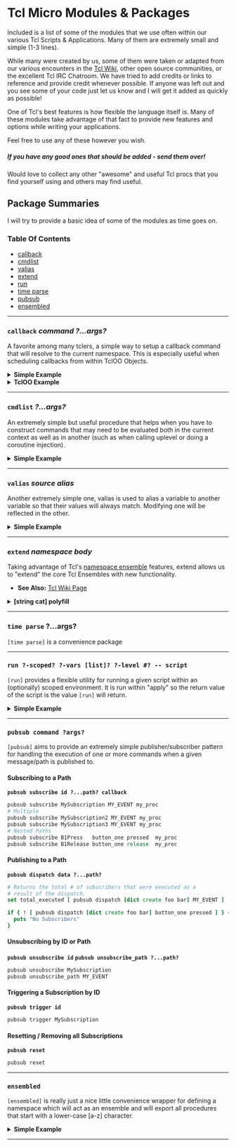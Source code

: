 # Tcl Micro Modules & Packages

Included is a list of some of the modules that we use often within our various 
Tcl Scripts & Applications.  Many of them are extremely small and simple (1-3 lines).  

While many were created by us, some of them were taken or adapted from our various 
encounters in the [Tcl Wiki](http://wiki.tcl.tk/), other open source communities, or the excellent Tcl IRC Chatroom. 
We have tried to add credits or links to reference and provide credit whenever possible. 
If anyone was left out and you see some of your code just let us know and I will get it 
added as quickly as possible!

One of Tcl's best features is how flexible the language itself is.  Many of these modules 
take advantage of that fact to provide new features and options while writing your 
applications.

Feel free to use any of these however you wish. 

##### **If you have any good ones that should be added - send them over!**

Would love to collect any other "awesome" and useful Tcl procs that you find yourself 
using and others may find useful.  

## Package Summaries

I will try to provide a basic idea of some of the modules as time goes on.

### Table Of Contents 

 - [callback](#callback-command-args)
 - [cmdlist](#cmdlist-args)
 - [valias](#valias-source-alias)
 - [extend](#extend-namespace-body)
 - [run](#run-scoped-vars-level-script)
 - [time parse](#time-parse-args)
 - [pubsub](#pubsub-command-args)
 - [ensembled](#ensembled)


---

### `callback` *command ?...args?*

A favorite among many tclers, a simple way to setup a callback command that will resolve 
to the current namespace.  This is especially useful when scheduling callbacks 
from within TclOO Objects.

<details><summary><b>Simple Example</b></summary><p>

```tcl
package require callback

namespace eval foo {
  proc start args {
    after 0 [callback complete {*}$args]
  }
  
  proc complete args {
    puts "Complete! $args"
  }
}

foo::start one two three
```

</p></details>

<details>
<summary>
<b>TclOO Example</b>
</summary>
<p>

```tcl
package require callback

::oo::class create MyClass {
  method start args {
    after 0 [callback my Complete {*}$args]
  }
  
  # Works even with unexpored methods!
  method Complete args {
    puts "Complete! $args"
  }
}

set obj [MyClass new]
$obj start one two three
```

</p>
</details>

---

### `cmdlist` *?...args?*

An extremely simple but useful procedure that helps when you have to construct commands 
that may need to be evaluated both in the current context as well as in another (such 
as when calling uplevel or doing a coroutine injection).  

<details>
<summary>
<b>Simple Example</b>
</summary>
<p>

While a silly example, it is the simplest example of how this might be useful I could 
think of.  In general when we use this it is for building control structures and/or 
for coroutine injection.

```tcl
package require cmdlist

proc foo { name value } {
  set one   foo
  set two   bar
  set three baz
  modify $name $value
}

proc modify { varname value } {
  uplevel 1 [cmdlist \
    {report $one $two $three} \
    [list set $varname $value] \
    {report $one $two $three}
  ]
}

proc report { args } {
  puts "Value: $args"
}

foo two newvalue

# Value: foo bar baz
# Value: foo newvalue baz
```

</p>
</details>

---

### `valias` *source* *alias*

Another extremely simple one, valias is used to alias a variable to another 
variable so that their values will always match.  Modifying one will be reflected 
in the other.  

<details>
<summary>
<b>Simple Example</b>
</summary>
<p>

```tcl
package require valias

set foo "Hello"

valias foo bar 

puts $bar
# "Hello"

set bar "Hello, World!"

puts $foo
# "Hello, World!"
puts $bar
# "Hello, World!"

```

</p>
</details>

---

### `extend` *namespace* *body*

Taking advantage of Tcl's [namespace ensemble](https://www.tcl.tk/man/tcl8.6/TclCmd/namespace.htm#M30) features, 
extend allows us to "extend" the core Tcl Ensembles with new functionality.  

 - **See Also:** [Tcl Wiki Page](http://wiki.tcl.tk/15566)
 
<details>
<summary>
<b>[string cat] polyfill</b>
</summary>
<p>

Here is an example of extending string to add 8.6's [string cat] feature in situations 
that our script may be running in earlier versions.

```tcl
package require extend

extend string {
  if { [::catch {::string cat}] } {
    proc cat args { ::join $args {} }
  }
}

puts [string cat one two]
# onetwo
```

</p>
</details>

---

### `time parse` ?...args?

`[time parse]` is a convenience package 

---

### `run ?-scoped? ?-vars [list]? ?-level #? -- script` 

`[run]` provides a flexible utility for running a given script within an (optionally)
scoped environment.  It is run within "apply" so the return value of the script is the 
value `[run]` will return.

<details>
<summary>
<b>Simple Example</b>
</summary>
<p>

```tcl
package require run

namespace eval foo {}

proc ::foo::start { myvar } {
  set i 0
  puts "::foo::start | myvar $myvar"
  puts "::foo::start | i     $i"
  puts "--- Call next_proc ---"
  next_proc i 
  puts "--- After next_proc ---"
  puts "::foo::start | myvar $myvar"
  puts "::foo::start | i     $i"
}

proc ::foo::next_proc args {
  set foo bar
  
  # we can run scoped commands locally
  puts "::foo::next_proc | foo $foo"
  run -scoped {
    # oh no!
    set foo my_value
    puts "::foo::next_proc run -scoped | unsetting all known vars: [info vars]"
    foreach var [info vars] { 
      puts "::foo::next_proc run -scoped | unset $var with value [set $var]"
      unset $var 
    } ; unset var
    puts "::foo::next_proc run -scoped | vars known: [info vars]"
  }
  
  # lets run a command, scoped, in the level above us with myvar and duration.
  # we may optionally specify -upvar to have the vars attached to the scope.
  run -scoped -vars $args -level 1 -upvar {
    # we are running a scoped script in the level above us.  We have brought in 
    # the variables specified by $args (i) which is the only variable which we
    # are modifying in this case.
    incr i
    # we don't have to worry about collisions with the scope
    set myvar collision_occurred
    set foo   qux
    puts "::foo::next_proc run -scoped -upvar | myvar $myvar | i $i | foo $foo"
  }
  
  puts "::foo::next_proc | known vars | [info vars] | foo $foo"
  
  set response [ run -level 2 -vars myvar -upvar {
    # 2 levels up lets change the value of myvar
    set myvar changed
  } ]
  
  puts "::foo::next_proc | response $response"
  
}

set myvar my_value
puts ":: | myvar $myvar"
puts "--- Call ::foo::start ---"
::foo::start $myvar
puts "--- After ::foo::start ---"
puts ":: | myvar $myvar"
```

</p>
</details>

---

### `pubsub command ?args?`

`[pubsub]` aims to provide an extremely simple publisher/subscriber pattern for 
handling the execution of one or more commands when a given message/path is 
published to.

#### Subscribing to a Path

**`pubsub subscribe id ?...path? callback`**

```tcl
pubsub subscribe MySubscription MY_EVENT my_proc
# Multiple
pubsub subscribe MySubscription2 MY_EVENT my_proc
pubsub subscribe MySubscription3 MY_EVENT my_proc
# Nested Paths
pubsub subscribe B1Press   button_one pressed  my_proc
pubsub subscribe B1Release button_one release  my_proc
```

#### Publishing to a Path

**`pubsub dispatch data ?...path?`**

```tcl
# Returns the total # of subscribers that were executed as a 
# result of the dispatch.
set total_executed [ pubsub dispatch [dict create foo bar] MY_EVENT ]

if { ! [ pubsub dispatch [dict create foo bar] button_one pressed ] } {
  puts "No Subscribers"
}
```

#### Unsubscribing by ID or Path

**`pubsub unsubscribe id`**
**`pubsub unsubscribe_path ?...path?`**

```tcl
pubsub unsubscribe MySubscription
pubsub unsubscribe_path MY_EVENT
```

#### Triggering a Subscription by ID

**`pubsub trigger id`**

```tcl
pubsub trigger MySubscription
```

#### Resetting / Removing all Subscriptions

**`pubsub reset`**

```tcl
pubsub reset
```

---


### `ensembled`

`[ensembled]` is really just a nice little convenience wrapper for defining 
a namespace which will act as an ensemble and will export all procedures that 
start with a lower-case [a-z] character.

<details>
<summary>
<b>Simple Example</b>
</summary>
<p>

```tcl

package require ensembled

namespace eval foo ensembled

proc foo::call args { puts $args }

foo call one two three

```

</p>
</details>

---
